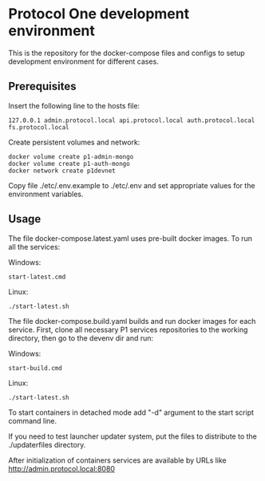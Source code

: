 Protocol One development environment
====================================

This is the repository for the docker-compose files and configs to setup development environment for different cases.

Prerequisites
-------------

Insert the following line to the hosts file: 

    127.0.0.1 admin.protocol.local api.protocol.local auth.protocol.local fs.protocol.local

Create persistent volumes and network:
  
    docker volume create p1-admin-mongo
    docker volume create p1-auth-mongo
    docker network create p1devnet

Copy file ./etc/.env.example to ./etc/.env and set appropriate values for the environment variables.

Usage
-----

The file docker-compose.latest.yaml uses pre-built docker images. 
To run all the services:

Windows:    

    start-latest.cmd

Linux:

    ./start-latest.sh

The file docker-compose.build.yaml builds and run docker images for each service. 
First, clone all necessary P1 services repositories to the working directory, then go to the devenv dir and run:

Windows:    

    start-build.cmd

Linux:

    ./start-latest.sh

To start containers in detached mode add "-d" argument to the start script command line.

If you need to test launcher updater system, put the files to distribute to the ./updaterfiles directory.

After initialization of containers services are available by URLs like http://admin.protocol.local:8080